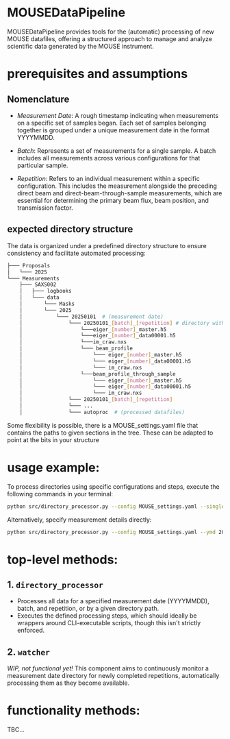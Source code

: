 # MOUSEDataPipeline

MOUSEDataPipeline provides tools for the (automatic) processing of new MOUSE datafiles, offering a structured approach to manage and analyze scientific data generated by the MOUSE instrument.

# prerequisites and assumptions

## Nomenclature
  - *Measurement Date*: A rough timestamp indicating when measurements on a specific set of samples began. Each set of samples belonging together is grouped under a unique measurement date in the format YYYYMMDD.

  - *Batch*: Represents a set of measurements for a single sample. A batch includes all measurements across various configurations for that particular sample.

  - *Repetition*: Refers to an individual measurement within a specific configuration. This includes the measurement alongside the preceding direct beam and direct-beam-through-sample measurements, which are essential for determining the primary beam flux, beam position, and transmission factor.

## expected directory structure

The data is organized under a predefined directory structure to ensure consistency and facilitate automated processing:

```bash
├─── Proposals
│   └─── 2025
└─── Measurements
    ├─── SAXS002
    │   ├─── logbooks
    │   └─── data
    │       └─── Masks
    │       └─── 2025
    │           └─── 20250101  # (measurement date)
    │               └─── 20250101_[batch]_[repetition] # directory with files
    │                   └───eiger_[number]_master.h5
    │                   └───eiger_[number]_data00001.h5
    │                   └───im_craw.nxs
    │                   └─── beam_profile
    │                       └─── eiger_[number]_master.h5
    │                       └─── eiger_[number]_data00001.h5
    │                       └─── im_craw.nxs
    │                   └───beam_profile_through_sample
    │                       └─── eiger_[number]_master.h5
    │                       └─── eiger_[number]_data00001.h5
    │                       └─── im_craw.nxs
    │               └─── 20250101_[batch]_[repetition]
    │               └─── ...
    │               └─── autoproc  # (processed datafiles)    
```

Some flexibility is possible, there is a MOUSE_settings.yaml file that contains the paths to given sections in the tree. These can be adapted to point at the bits in your structure

# usage example:  

To process directories using specific configurations and steps, execute the following commands in your terminal:

```zsh
python src/directory_processor.py --config MOUSE_settings.yaml --single_dir ~/Documents/BAM/Measurements/newMouseTest/Measurements/SAXS002/data/2025/20250101/20250101_21_22  --steps processstep_translator_step_1 processstep_translator_step_2 processstep_beamanalysis
```

Alternatively, specify measurement details directly:

```zsh
python src/directory_processor.py --config MOUSE_settings.yaml --ymd 20250101 --batch 21 --repetition 22 --steps processstep_translator_step_1 processstep_translator_step_2 processstep_beamanalysis
```

# top-level methods: 

## 1. `directory_processor`
  - Processes all data for a specified measurement date (YYYYMMDD), batch, and repetition, or by a given directory path.
  - Executes the defined processing steps, which should ideally be wrappers around CLI-executable scripts, though this isn't strictly enforced.

## 2. `watcher`
*WIP, not functional yet!* This component aims to continuously monitor a measurement date directory for newly completed repetitions, automatically processing them as they become available.

# functionality methods:

TBC...